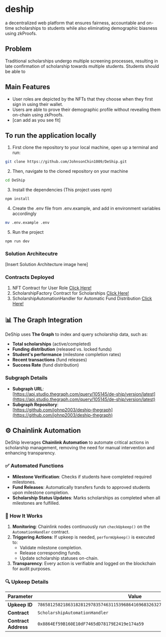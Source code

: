 # deship
a decentralized web platform that ensures fairness, accountable and on-time scholarships to students while also eliminating demographic biasness using zkProofs.

## Problem
Traditional scholarships undergo multiple screening processes, resulting in late confirmation of scholarship towards multiple students. Students should be able to 

## Main Features
- User roles are depicted by the NFTs that they choose when they first sign in using their wallet.
- Users are able to prove their demographic profile without revealing them on-chain using zkProofs.
- [can add as you see fit]

## To run the application locally

1. First clone the repository to your local machine, open up a terminal and run:
```bash
git clone https://github.com/JohnsonChin1009/DeShip.git
```

2. Then, navigate to the cloned repository on your machine
```bash
cd DeShip
```

3. Install the dependencies (This project uses npm)
```bash
npm install
```

4. Create the .env file from .env.example, and add in environment variables accordingly
```bash
mv .env.example .env
```

5. Run the project
```
npm run dev
```

### Solution Architecutre
[Insert Solution Architecture image here]


### Contracts Deployed
1. NFT Contract for User Role [Click Here!](https://sepolia.scrollscan.com/address/0x3E16F77f78939AC48bE10112383d376D425F768D)
2. ScholarshipFactory Contract for Scholarships [Click Here!](https://sepolia.scrollscan.com/address/0x39F88Dc30438379135c6411AD65374F16Da37866)
3. ScholarshipAutomationHandler for Automatic Fund Distribution [Click Here!](https://sepolia.scrollscan.com/address/0x8864Ef59B160E10dF7465dD78179E2419e174a59)

## 📊 **The Graph Integration**  
DeShip uses **The Graph** to index and query scholarship data, such as:  
- **Total scholarships** (active/completed)  
- **Funding distribution** (released vs. locked funds)  
- **Student's performance** (milestone completion rates)  
- **Recent transactions** (fund releases)
- **Success Rate** (fund distribution)  

### **Subgraph Details**  
- **Subgraph URL**:  
  [https://api.studio.thegraph.com/query/105145/de-ship/version/latest](https://api.studio.thegraph.com/query/105145/de-ship/version/latest)  
- **Subgraph Repository**:  
  [https://github.com/johnp2003/deship-thegraph](https://github.com/johnp2003/deship-thegraph)

## ⚙️ **Chainlink Automation**

DeShip leverages **Chainlink Automation** to automate critical actions in scholarship management, removing the need for manual intervention and enhancing transparency.

### ✅ **Automated Functions**
- **Milestone Verification**: Checks if students have completed required milestones.
- **Fund Releases**: Automatically transfers funds to approved students upon milestone completion.
- **Scholarship Status Updates**: Marks scholarships as completed when all milestones are fulfilled.

### 🧠 **How It Works**
1. **Monitoring**: Chainlink nodes continuously run `checkUpkeep()` on the `AutomationHandler` contract.
2. **Triggering Actions**: If upkeep is needed, `performUpkeep()` is executed to:
   - Validate milestone completion.
   - Release corresponding funds.
   - Update scholarship statuses on-chain.
3. **Transparency**: Every action is verifiable and logged on the blockchain for audit purposes.

### 🔍 **Upkeep Details**
| Parameter         | Value                             |
|------------------|-----------------------------------|
| **Upkeep ID**     | `78658125821863182812978357463115396864169683263279217807875432969863982491630`          |
| **Contract**      | `ScholarshipAutomationHandler`               |
| **Contract Address** | `0x8864Ef59B160E10dF7465dD78179E2419e174a59` |
